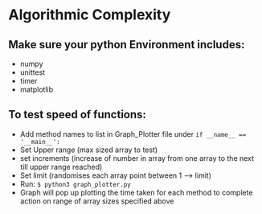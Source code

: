 # Algorithmic Complexity

## Make sure your python Environment includes:

- numpy
- unittest
- timer
- matplotlib

## To test speed of functions:

- Add method names to list in Graph_Plotter file under
  `if __name__ == '__main__':`
- Set Upper range (max sized array to test)
- set increments (increase of number in array from one array to the next till upper range reached)
- Set limit (randomises each array point between 1 --> limit)
- Run:
  `$ python3 graph_plotter.py`
- Graph will pop up plotting the time taken for each method to complete action on range of array sizes specified above
